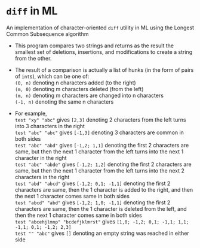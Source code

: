 # `diff` in ML
An implementation of character-oriented `diff` utility in ML using the Longest Common Subsequence algorithm

- This program compares two strings and returns as the result the smallest set of deletions, insertions, and modifications to create a string from the other.

- The result of a comparison is actually a list of hunks (in the form of pairs of `int`s), which can be one of:  
  `(0, n)` denoting n characters added (to the right)  
  `(m, 0)` denoting m characters deleted (from the left)  
  `(m, n)` denoting m characters are changed into n characters  
  `(-1, n)` denoting the same n characters  

- For example,  
`test "xy" "abc"` gives `[2,3]` denoting 2 characters from the left turns into 3 characters in the right  
`test "abc" "abc"` gives `[-1,3]` denoting 3 characters are common in both sides  
`test "abc" "abd"` gives `[-1,2; 1,1]` denoting the first 2 characters are same, but then the next 1 character from the left  turns into the next 1 character in the right  
`test "abc" "abde"` gives `[-1,2; 1,2]` denoting the first 2 characters are same, but then the next 1 character from the left turns into the next 2 characters in the right  
`test "abd" "abcd"` gives `[-1,2; 0,1; -1,1]` denoting the first 2 characters are same, then the 1 character is added to the right, and then the next 1 character comes same in both sides  
`test "abcd" "abd"` gives `[-1,2; 1,0; -1,1]` denoting the first 2 characters are same, then the 1 character is deleted from the left, and then the next 1 character comes same in both sides  
`test "abcehjlmnp" "bcdefjklmrst"` gives `[1,0; -1,2; 0,1; -1,1; 1,1; -1,1; 0,1; -1,2; 2,3]`  
`test "" "abc"` gives `[]` denoting an empty string was reached in either side  
